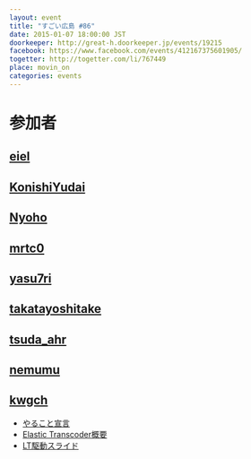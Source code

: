 ```yaml
---
layout: event
title: "すごい広島 #86"
date: 2015-01-07 18:00:00 JST
doorkeeper: http://great-h.doorkeeper.jp/events/19215
facebook: https://www.facebook.com/events/412167375601905/
togetter: http://togetter.com/li/767449
place: movin_on
categories: events
---
```


# 参加者


## [eiel](https://github.com/eiel)


## [KonishiYudai](http://twitter.com/KonishiYudai)


## [Nyoho](https://github.com/Nyoho)


## [mrtc0](http://twitter.com/mrtc0)


## [yasu7ri](https://github.com/yasu7ri)


## [takatayoshitake](http://twitter.com/takatayoshitake)


## [tsuda_ahr](http://twitter.com/tsuda_ahr)


## [nemumu](https://github.com/nemumu)


## [kwgch](https://github.com/kwgch)

* [やること宣言](https://github.com/great-h/great-h.github.io/issues/1462)
* [Elastic Transcoder概要](http://kwgch.github.io/blog/2015/01/14/great-h)
* [LT駆動スライド](http://www.slideshare.net/ducky19999/line-43382682)

